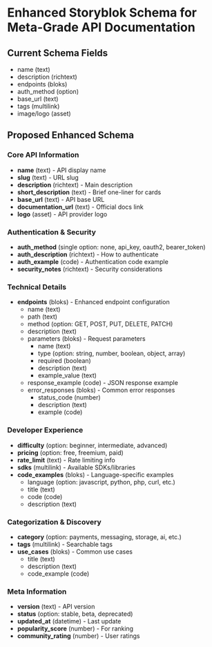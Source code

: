 # Enhanced Storyblok Schema for Meta-Grade API Documentation

## Current Schema Fields
- name (text)
- description (richtext) 
- endpoints (bloks)
- auth_method (option)
- base_url (text)
- tags (multilink)
- image/logo (asset)

## Proposed Enhanced Schema

### Core API Information
- **name** (text) - API display name
- **slug** (text) - URL slug
- **description** (richtext) - Main description
- **short_description** (text) - Brief one-liner for cards
- **base_url** (text) - API base URL
- **documentation_url** (text) - Official docs link
- **logo** (asset) - API provider logo

### Authentication & Security
- **auth_method** (single option: none, api_key, oauth2, bearer_token)
- **auth_description** (richtext) - How to authenticate
- **auth_example** (code) - Authentication code example
- **security_notes** (richtext) - Security considerations

### Technical Details
- **endpoints** (bloks) - Enhanced endpoint configuration
  - name (text)
  - path (text) 
  - method (option: GET, POST, PUT, DELETE, PATCH)
  - description (text)
  - parameters (bloks) - Request parameters
    - name (text)
    - type (option: string, number, boolean, object, array)
    - required (boolean)
    - description (text)
    - example_value (text)
  - response_example (code) - JSON response example
  - error_responses (bloks) - Common error responses
    - status_code (number)
    - description (text)
    - example (code)

### Developer Experience
- **difficulty** (option: beginner, intermediate, advanced)
- **pricing** (option: free, freemium, paid)
- **rate_limit** (text) - Rate limiting info
- **sdks** (multilink) - Available SDKs/libraries
- **code_examples** (bloks) - Language-specific examples
  - language (option: javascript, python, php, curl, etc.)
  - title (text)
  - code (code)
  - description (text)

### Categorization & Discovery
- **category** (option: payments, messaging, storage, ai, etc.)
- **tags** (multilink) - Searchable tags
- **use_cases** (bloks) - Common use cases
  - title (text)
  - description (text)
  - code_example (code)

### Meta Information
- **version** (text) - API version
- **status** (option: stable, beta, deprecated)
- **updated_at** (datetime) - Last update
- **popularity_score** (number) - For ranking
- **community_rating** (number) - User ratings